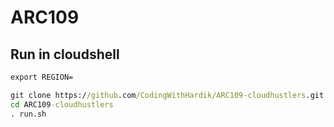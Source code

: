 # ARC109
## Run in cloudshell
```cmd
export REGION=
```
```cmd
git clone https://github.com/CodingWithHardik/ARC109-cloudhustlers.git
cd ARC109-cloudhustlers
. run.sh
```
